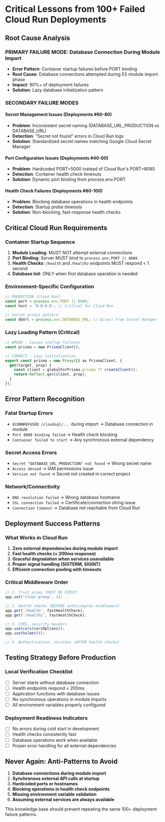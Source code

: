 # Critical Lessons from 100+ Failed Cloud Run Deployments

## Root Cause Analysis

### **PRIMARY FAILURE MODE: Database Connection During Module Import**
- **Error Pattern**: Container startup failures before PORT binding
- **Root Cause**: Database connections attempted during ES module import phase
- **Impact**: 90%+ of deployment failures
- **Solution**: Lazy database initialization pattern

### **SECONDARY FAILURE MODES**

#### Secret Management Issues (Deployments #60-80)
- **Problem**: Inconsistent secret naming (DATABASE_URL_PRODUCTION vs DATABASE_URL)
- **Detection**: "Secret not found" errors in Cloud Run logs
- **Solution**: Standardized secret names matching Google Cloud Secret Manager

#### Port Configuration Issues (Deployments #40-60)
- **Problem**: Hardcoded PORT=5000 instead of Cloud Run's PORT=8080
- **Detection**: Container health check timeouts
- **Solution**: Dynamic port binding from process.env.PORT

#### Health Check Failures (Deployments #80-100)
- **Problem**: Blocking database operations in health endpoints
- **Detection**: Startup probe timeouts
- **Solution**: Non-blocking, fast-response health checks

## Critical Cloud Run Requirements

### **Container Startup Sequence**
1. **Module Loading**: MUST NOT attempt external connections
2. **Port Binding**: Server MUST bind to `process.env.PORT || 8080`
3. **Health Checks**: `/health` and `/healthz` endpoints MUST respond < 1 second
4. **Database Init**: ONLY when first database operation is needed

### **Environment-Specific Configuration**
```typescript
// PRODUCTION (Cloud Run)
const port = process.env.PORT || 8080;
const host = '0.0.0.0'; // Critical for Cloud Run

// Secret access pattern
const dbUrl = process.env.DATABASE_URL; // Direct from Secret Manager
```

### **Lazy Loading Pattern (Critical)**
```typescript
// WRONG - Causes startup failures
const prisma = new PrismaClient();

// CORRECT - Lazy initialization
export const prisma = new Proxy({} as PrismaClient, {
  get(target, prop) {
    const client = globalForPrisma.prisma ?? createClient();
    return Reflect.get(client, prop);
  }
});
```

## Error Pattern Recognition

### **Fatal Startup Errors**
- `ECONNREFUSED /cloudsql/...` during import → Database connection in module
- `Port 8080 binding failed` → Health check blocking
- `Container failed to start` → Any synchronous external dependency

### **Secret Access Errors**  
- `Secret "DATABASE_URL_PRODUCTION" not found` → Wrong secret name
- `Access denied` → IAM permissions issue
- `Version not found` → Secret not created in correct project

### **Network/Connectivity**
- `DNS resolution failed` → Wrong database hostname
- `SSL connection failed` → Certificate/connection string issue
- `Connection timeout` → Database not reachable from Cloud Run

## Deployment Success Patterns

### **What Works in Cloud Run**
1. **Zero external dependencies during module import**
2. **Fast health checks (< 200ms response)**
3. **Graceful degradation when services unavailable**
4. **Proper signal handling (SIGTERM, SIGINT)**
5. **Efficient connection pooling with timeouts**

### **Critical Middleware Order**
```typescript
// 1. Trust proxy (MUST BE FIRST)
app.set('trust proxy', 1);

// 2. Health checks (BEFORE auth/complex middleware)
app.get('/health', fastHealthCheck);
app.get('/healthz', fastHealthCheck);

// 3. CORS, security headers
app.use(cors(corsOptions));
app.use(helmet());

// 4. Authentication, sessions (AFTER health checks)
```

## Testing Strategy Before Production

### **Local Verification Checklist**
- [ ] Server starts without database connection
- [ ] Health endpoints respond < 200ms  
- [ ] Application functions with database issues
- [ ] No synchronous operations in module imports
- [ ] All environment variables properly configured

### **Deployment Readiness Indicators**
- [ ] No errors during cold start in development
- [ ] Health checks consistently fast
- [ ] Database operations work when available
- [ ] Proper error handling for all external dependencies

## Never Again: Anti-Patterns to Avoid

1. **Database connections during module import**
2. **Synchronous external API calls at startup**
3. **Hardcoded ports or hostnames**
4. **Blocking operations in health check endpoints**
5. **Missing environment variable validation**
6. **Assuming external services are always available**

This knowledge base should prevent repeating the same 100+ deployment failure patterns.